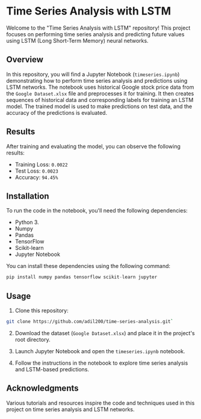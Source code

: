 # Time Series Analysis with LSTM
Welcome to the "Time Series Analysis with LSTM" repository! This project focuses on performing time series analysis and predicting future values using LSTM (Long Short-Term Memory) neural networks.

## Overview

In this repository, you will find a Jupyter Notebook (`timeseries.ipynb`) demonstrating how to perform time series analysis and predictions using LSTM networks. The notebook uses historical Google stock price data from the `Google Dataset.xlsx` file and preprocesses it for training. It then creates sequences of historical data and corresponding labels for training an LSTM model. The trained model is used to make predictions on test data, and the accuracy of the predictions is evaluated.

## Results

After training and evaluating the model, you can observe the following results:

-   Training Loss: `0.0022`
-   Test Loss: `0.0023`
-   Accuracy: `94.45%`


## Installation

To run the code in the notebook, you'll need the following dependencies:

- Python 3.
- Numpy
- Pandas
- TensorFlow
- Scikit-learn
- Jupyter Notebook

You can install these dependencies using the following command:

```python
pip install numpy pandas tensorflow scikit-learn jupyter
```
## Usage

1.  Clone this repository:
```bash
git clone https://github.com/adil200/time-series-analysis.git` 
```
2.  Download the dataset (`Google Dataset.xlsx`) and place it in the project's root directory.
    
3.  Launch Jupyter Notebook and open the `timeseries.ipynb` notebook.
    
4.  Follow the instructions in the notebook to explore time series analysis and LSTM-based predictions.
    
## Acknowledgments

Various tutorials and resources inspire the code and techniques used in this project on time series analysis and LSTM networks.

